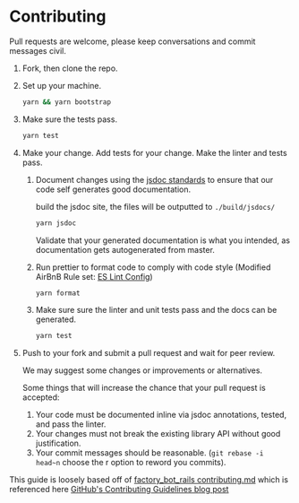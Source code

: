 # Contributing

Pull requests are welcome, please keep conversations and commit messages civil.

1. Fork, then clone the repo.

1. Set up your machine.

    ```bash
    yarn && yarn bootstrap
    ```

1. Make sure the tests pass.
    
    ```bash
    yarn test
    ```

1. Make your change. Add tests for your change. Make the linter and tests pass.

    1. Document changes using the [jsdoc standards](http://usejsdoc.org/) to ensure that our code self generates good documentation.
    
        build the jsdoc site, the files will be outputted to `./build/jsdocs/`
        
        ```bash
        yarn jsdoc
        ```
        
        Validate that your generated documentation is what you intended, as documentation gets autogenerated from master.
    
    1. Run prettier to format code to comply with code style (Modified AirBnB Rule set: [ES Lint Config](.eslintrc.json))

        ```bash
        yarn format
        ```

    1. Make sure sure the linter and unit tests pass and the docs can be generated.

        ```bash
        yarn test
        ```

1. Push to your fork and submit a pull request and wait for peer review.

    We may suggest some changes or improvements or alternatives.
    
    Some things that will increase the chance that your pull request is accepted:
    
    1. Your code must be documented inline via jsdoc annotations, tested, and pass the linter.
    1. Your changes must not break the existing library API without good justification.
    1. Your commit messages should be reasonable. (`git rebase -i head~n` choose the r option to reword you commits).
    
This guide is loosely based off of [factory_bot_rails contributing.md](https://github.com/thoughtbot/factory_bot_rails/blob/master/CONTRIBUTING.md) which is referenced here [GitHub's Contributing Guidelines blog post](https://blog.github.com/2012-09-17-contributing-guidelines/) 